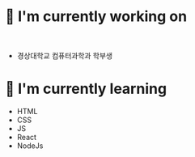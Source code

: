 <h1>🔭 I'm currently working on</h1>
<br>
<ul>
  <li>경상대학교 컴퓨터과학과 학부생</li>
</ul>

<h1>🌱 I'm currently learning</h1>
<ul>
  <li>HTML</li>
  <li>CSS</li>
  <li>JS</li>
  <li>React</li>
  <li>NodeJs</li>
</ul>

<!--
**choiish98/choiish98** is a ✨ _special_ ✨ repository because its `README.md` (this file) appears on your GitHub profile.

Here are some ideas to get you started:

- 🔭 I’m currently working on ...
- 🌱 I’m currently learning ...
- 👯 I’m looking to collaborate on ...
- 🤔 I’m looking for help with ...
- 💬 Ask me about ...
- 📫 How to reach me: ...
- 😄 Pronouns: ...
- ⚡ Fun fact: ...
-->
